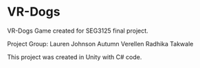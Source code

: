 # VR-Dogs

VR-Dogs Game created for SEG3125 final project. 

Project Group: 
  Lauren Johnson 
  Autumn Verellen
  Radhika Takwale

This project was created in Unity with C# code.

